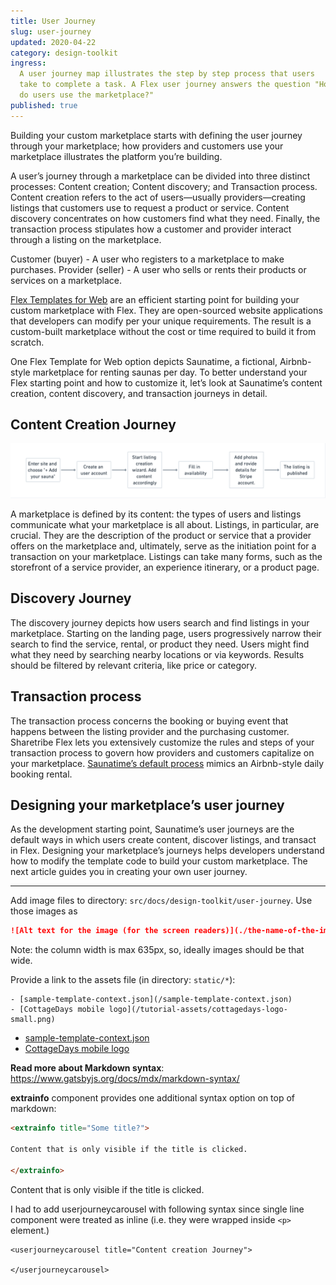 ```yaml
---
title: User Journey
slug: user-journey
updated: 2020-04-22
category: design-toolkit
ingress:
  A user journey map illustrates the step by step process that users
  take to complete a task. A Flex user journey answers the question "How
  do users use the marketplace?"
published: true
---
```


Building your custom marketplace starts with defining the user journey
through your marketplace; how providers and customers use your
marketplace illustrates the platform you’re building.

A user’s journey through a marketplace can be divided into three
distinct processes: Content creation; Content discovery; and Transaction
process. Content creation refers to the act of users—usually
providers—creating listings that customers use to request a product or
service. Content discovery concentrates on how customers find what they
need. Finally, the transaction process stipulates how a customer and
provider interact through a listing on the marketplace.

Customer (buyer) - A user who registers to a marketplace to make
purchases. Provider (seller) - A user who sells or rents their products
or services on a marketplace.

[Flex Templates for Web](/background/concepts/#flex-templates-for-web-ftw)
are an efficient starting point for building your custom marketplace
with Flex. They are open-sourced website applications that developers
can modify per your unique requirements. The result is a custom-built
marketplace without the cost or time required to build it from scratch.

One Flex Template for Web option depicts Saunatime, a fictional,
Airbnb-style marketplace for renting saunas per day. To better
understand your Flex starting point and how to customize it, let’s look
at Saunatime’s content creation, content discovery, and transaction
journeys in detail.

## Content Creation Journey

![Content Creation Journey](./content-creation-journey.png)

A marketplace is defined by its content: the types of users and listings
communicate what your marketplace is all about. Listings, in particular,
are crucial. They are the description of the product or service that a
provider offers on the marketplace and, ultimately, serve as the
initiation point for a transaction on your marketplace. Listings can
take many forms, such as the storefront of a service provider, an
experience itinerary, or a product page.

<contentcreationcarousel title="Content creation journey">

</contentcreationcarousel>

## Discovery Journey

The discovery journey depicts how users search and find listings in your
marketplace. Starting on the landing page, users progressively narrow
their search to find the service, rental, or product they need. Users
might find what they need by searching nearby locations or via keywords.
Results should be filtered by relevant criteria, like price or category.

<discoverycarousel title="Discovery journey">

</discoverycarousel>

## Transaction process

The transaction process concerns the booking or buying event that
happens between the listing provider and the purchasing customer.
Sharetribe Flex lets you extensively customize the rules and steps of
your transaction process to govern how providers and customers
capitalize on your marketplace.
[Saunatime’s default process](https://www.sharetribe.com/docs/background/transaction-process/)
mimics an Airbnb-style daily booking rental.

## Designing your marketplace’s user journey

As the development starting point, Saunatime’s user journeys are the
default ways in which users create content, discover listings, and
transact in Flex. Designing your marketplace’s journeys helps developers
understand how to modify the template code to build your custom
marketplace. The next article guides you in creating your own user
journey.

---

Add image files to directory: `src/docs/design-toolkit/user-journey`.
Use those images as

```md
![Alt text for the image (for the screen readers)](./the-name-of-the-image.png)
```

Note: the column width is max 635px, so, ideally images should be that
wide.

Provide a link to the assets file (in directory: `static/*`):

```
- [sample-template-context.json](/sample-template-context.json)
- [CottageDays mobile logo](/tutorial-assets/cottagedays-logo-small.png)
```

- [sample-template-context.json](/sample-template-context.json)
- [CottageDays mobile logo](/tutorial-assets/cottagedays-logo-small.png)

**Read more about Markdown syntax**:<br />
https://www.gatsbyjs.org/docs/mdx/markdown-syntax/

**extrainfo** component provides one additional syntax option on top of
markdown:

```md
<extrainfo title="Some title?">

Content that is only visible if the title is clicked.

</extrainfo>
```

<extrainfo title="Some title?">

Content that is only visible if the title is clicked.

</extrainfo>

I had to add userjourneycarousel with following syntax since single line
component were treated as inline (i.e. they were wrapped inside `<p>`
element.)

```
<userjourneycarousel title="Content creation Journey">

</userjourneycarousel>
```
